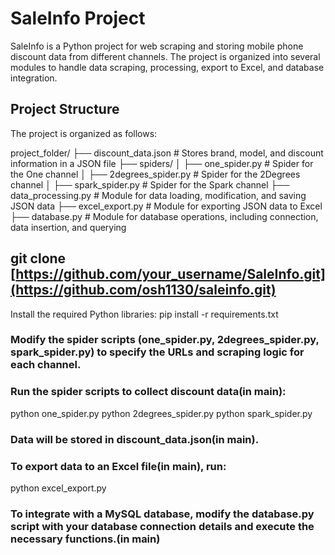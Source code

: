 # SaleInfo Project

SaleInfo is a Python project for web scraping and storing mobile phone discount data from different channels. The project is organized into several modules to handle data scraping, processing, export to Excel, and database integration.

## Project Structure

The project is organized as follows:

project_folder/
├── discount_data.json # Stores brand, model, and discount information in a JSON file
├── spiders/
│ ├── one_spider.py # Spider for the One channel
│ ├── 2degrees_spider.py # Spider for the 2Degrees channel
│ ├── spark_spider.py # Spider for the Spark channel
├── data_processing.py # Module for data loading, modification, and saving JSON data
├── excel_export.py # Module for exporting JSON data to Excel
├── database.py # Module for database operations, including connection, data insertion, and querying

## git clone [https://github.com/your_username/SaleInfo.git](https://github.com/osh1130/saleinfo.git)
Install the required Python libraries:
pip install -r requirements.txt

### Modify the spider scripts (one_spider.py, 2degrees_spider.py, spark_spider.py) to specify the URLs and scraping logic for each channel.

### Run the spider scripts to collect discount data(in main):
python one_spider.py
python 2degrees_spider.py
python spark_spider.py
### Data will be stored in discount_data.json(in main).

### To export data to an Excel file(in main), run:
python excel_export.py

### To integrate with a MySQL database, modify the database.py script with your database connection details and execute the necessary functions.(in main)
